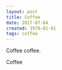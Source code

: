 ```yaml
---
layout: post
title: Coffee
date: 2017-07-04
created: 1970-01-01
tags: coffee
---
```

Coffee coffee.

















Coffee